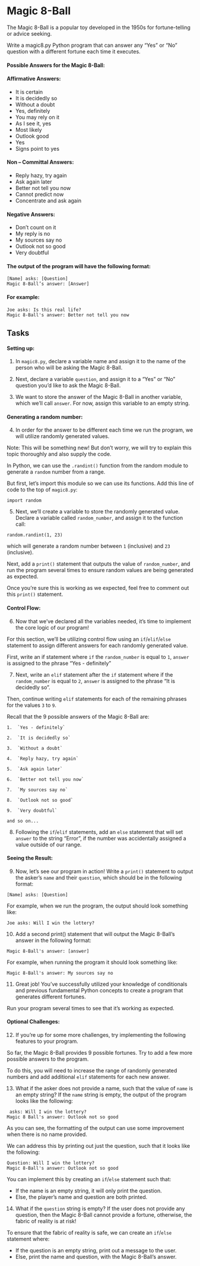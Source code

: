 
# Magic 8-Ball
The Magic 8-Ball is a popular toy developed in the 1950s for fortune-telling or advice seeking.

Write a magic8.py Python program that can answer any “Yes” or “No” question with a different fortune each time it executes.

#### Possible Answers for the Magic 8-Ball:

#### Affirmative Answers:
- It is certain		
- It is decidedly so		
- Without a doubt	
- Yes, definitely		
- You may rely on it		
- As I see it, yes		
- Most likely		
- Outlook good		
- Yes		
- Signs point to yes

#### Non – Committal Answers:	
- Reply hazy, try again
- Ask again later
- Better not tell you now	
- Cannot predict now
- Concentrate and ask again

#### Negative Answers:
- Don’t count on it
- My reply is no
- My sources say no
- Outlook not so good
- Very doubtful

#### The output of the program will have the following format:

```
[Name] asks: [Question]
Magic 8-Ball’s answer: [Answer]
```

#### For example:

```
Joe asks: Is this real life?
Magic 8-Ball's answer: Better not tell you now
```
## Tasks

#### Setting up:

1. In `magic8.py`, declare a variable name and assign it to the name of the person who will be asking the Magic 8-Ball.

2. Next, declare a variable `question`, and assign it to a “Yes” or “No” question you’d like to ask the Magic 8-Ball.

3. We want to store the answer of the Magic 8-Ball in another variable, which we’ll call `answer`. For now, assign this variable to an empty string.

#### Generating a random number:

4. In order for the answer to be different each time we run the program, we will utilize randomly generated values.

Note: This will be something new! But don’t worry, we will try to explain this topic thoroughly and also supply the code.

In Python, we can use the `.randint()` function from the random module to generate a `random` number from a range.

But first, let’s import this module so we can use its functions. Add this line of code to the top of `magic8.py`:

```
import random
```

5. Next, we’ll create a variable to store the randomly generated value. Declare a variable called `random_number`, and assign it to the function call:

```
random.randint(1, 23)
```

which will generate a random number between `1` (inclusive) and `23` (inclusive).

Next, add a `print()` statement that outputs the value of `random_number`, and run the program several times to ensure random values are being generated as expected.

Once you’re sure this is working as we expected, feel free to comment out this `print()` statement.

#### Control Flow:

6. Now that we’ve declared all the variables needed, it’s time to implement the core logic of our program!

For this section, we’ll be utilizing control flow using an `if`/`elif`/`else` statement to assign different answers for each randomly generated value.

First, write an if statement where `if` the `random_number` is equal to `1`, `answer` is assigned to the phrase “Yes - definitely”

7. Next, write an `elif` statement after the `if` statement where if the `random_number` is equal to `2`, `answer` is assigned to the phrase “It is decidedly so”.

Then, continue writing `elif` statements for each of the remaining phrases for the values `3` to `9`.

Recall that the 9 possible answers of the Magic 8-Ball are:

    1.  `Yes - definitely`

    2.  `It is decidedly so`

    3.  `Without a doubt`

    4.  `Reply hazy, try again`

    5.  `Ask again later`

    6.  `Better not tell you now`

    7.  `My sources say no`

    8.  `Outlook not so good`

    9.  `Very doubtful`

    and so on...

8. Following the `if`/`elif` statements, add an `else` statement that will set `answer` to the string “Error”, if the number was accidentally assigned a value outside of our range.

#### Seeing the Result:

9. Now, let’s see our program in action! Write a `print()` statement to output the asker’s `name` and their `question`, which should be in the following format:

```
[Name] asks: [Question]
```

For example, when we run the program, the output should look something like:

```
Joe asks: Will I win the lottery?

```

10. Add a second print() statement that will output the Magic 8-Ball’s answer in the following format:

```
Magic 8-Ball's answer: [answer]
```

For example, when running the program it should look something like:

```
Magic 8-Ball's answer: My sources say no
```

11. Great job! You’ve successfully utilized your knowledge of conditionals and previous fundamental Python concepts to create a program that generates different fortunes.

Run your program several times to see that it’s working as expected.

#### Optional Challenges:

12. If you’re up for some more challenges, try implementing the following features to your program.

So far, the Magic 8-Ball provides 9 possible fortunes. Try to add a few more possible answers to the program.

To do this, you will need to increase the range of randomly generated numbers and add additional `elif` statements for each new answer.

13. What if the asker does not provide a name, such that the value of `name` is an empty string? If the `name` string is empty, the output of the program looks like the following:

```
 asks: Will I win the lottery?
Magic 8 Ball's answer: Outlook not so good

```
As you can see, the formatting of the output can use some improvement when there is no name provided.

We can address this by printing out just the question, such that it looks like the following:

```
Question: Will I win the lottery?
Magic 8-Ball's answer: Outlook not so good
```
You can implement this by creating an `if`/`else` statement such that:

- If the name is an empty string, it will only print the question.
- Else, the player’s name and question are both printed.

14. What if the `question` string is empty? If the user does not provide any question, then the Magic 8-Ball cannot provide a fortune, otherwise, the fabric of reality is at risk!

To ensure that the fabric of reality is safe, we can create an `if`/`else` statement where:

- If the question is an empty string, print out a message to the user.
- Else, print the name and question, with the Magic 8-Ball’s answer.

